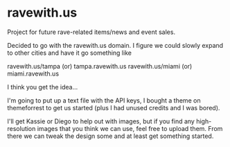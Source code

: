 ravewith.us
========

Project for future rave-related items/news and event sales.

Decided to go with the ravewith.us domain. I figure we could slowly expand to other cities and have it go something like

ravewith.us/tampa (or) tampa.ravewith.us
ravewith.us/miami (or) miami.ravewith.us

I think you get the idea...

I'm going to put up a text file with the API keys, I bought a theme on themeforrest to get us started 
(plus I had unused credits and I was bored).

I'll get Kassie or Diego to help out with images, but if you find any high-resolution images that you think we can use,
feel free to upload them. From there we can tweak the design some and at least get something started.
